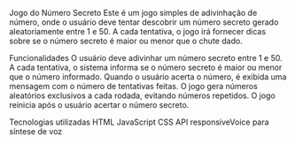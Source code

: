 Jogo do Número Secreto
Este é um jogo simples de adivinhação de número, onde o usuário deve tentar descobrir um número secreto gerado aleatoriamente entre 1 e 50. A cada tentativa, o jogo irá fornecer dicas sobre se o número secreto é maior ou menor que o chute dado.

Funcionalidades
O usuário deve adivinhar um número secreto entre 1 e 50.
A cada tentativa, o sistema informa se o número secreto é maior ou menor que o número informado.
Quando o usuário acerta o número, é exibida uma mensagem com o número de tentativas feitas.
O jogo gera números aleatórios exclusivos a cada rodada, evitando números repetidos.
O jogo reinicia após o usuário acertar o número secreto.

Tecnologias utilizadas
HTML
JavaScript
CSS
API responsiveVoice para síntese de voz
